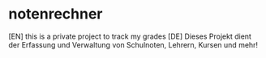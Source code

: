 # notenrechner
[EN] this is a private project to track my grades 
[DE] Dieses Projekt dient der Erfassung und Verwaltung von Schulnoten, Lehrern, Kursen und mehr!
